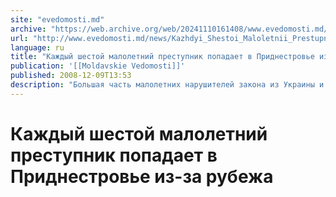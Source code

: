 ```yaml
---
site: "evedomosti.md"
archive: "https://web.archive.org/web/20241110161408/www.evedomosti.md/news/Kazhdyi_Shestoi_Maloletnii_Prestupnik_Popadaet_V_Pridnestrove_Izza_Rubezha"
url: "http://www.evedomosti.md/news/Kazhdyi_Shestoi_Maloletnii_Prestupnik_Popadaet_V_Pridnestrove_Izza_Rubezha"
language: ru
title: "Каждый шестой малолетний преступник попадает в Приднестровье из-за рубежа"
publication: '[[Moldavskie Vedomosti]]'
published: 2008-12-09T13:53
description: "Большая часть малолетних нарушителей закона из Украины и Молдавии"
---
```


# Каждый шестой малолетний преступник попадает в Приднестровье из-за рубежа

